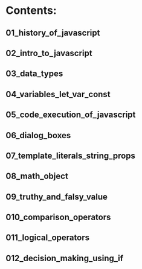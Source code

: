 # Contents:

## 01_history_of_javascript

## 02_intro_to_javascript

## 03_data_types

## 04_variables_let_var_const

## 05_code_execution_of_javascript

## 06_dialog_boxes

## 07_template_literals_string_props

## 08_math_object

## 09_truthy_and_falsy_value

## 010_comparison_operators

## 011_logical_operators

## 012_decision_making_using_if
